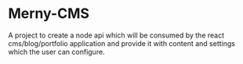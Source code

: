 # Merny-CMS
A project to create a node api which will be consumed by the react cms/blog/portfolio application and provide it with content and settings which the user can configure.
